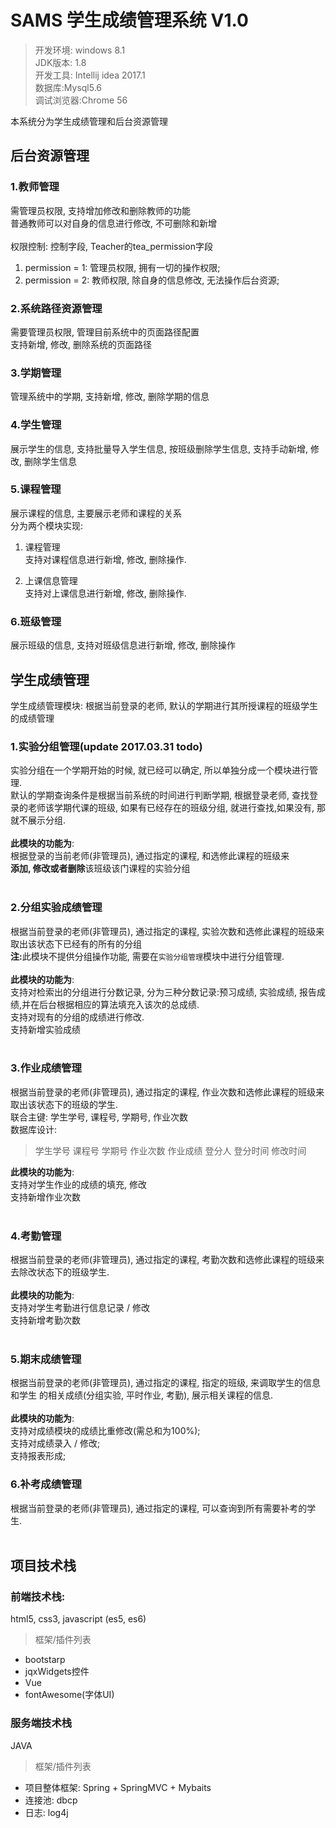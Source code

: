 # SAMS  学生成绩管理系统 V1.0<br/>

>开发环境: windows 8.1  
JDK版本: 1.8  
开发工具: Intellij idea 2017.1  
数据库:Mysql5.6  
调试浏览器:Chrome 56


本系统分为学生成绩管理和后台资源管理
## 后台资源管理<br>
### 1.教师管理<br>
需管理员权限, 支持增加修改和删除教师的功能   
普通教师可以对自身的信息进行修改, 不可删除和新增<br><br>
权限控制:
控制字段, Teacher的tea_permission字段  
1. permission = 1: 管理员权限, 拥有一切的操作权限;
2. permission = 2: 教师权限, 除自身的信息修改, 无法操作后台资源;
### 2.系统路径资源管理<br>
需要管理员权限, 管理目前系统中的页面路径配置  
支持新增, 修改, 删除系统的页面路径<br>
### 3.学期管理<br>
管理系统中的学期, 支持新增, 修改, 删除学期的信息<br>
### 4.学生管理<br>
展示学生的信息, 支持批量导入学生信息, 按班级删除学生信息, 支持手动新增, 修改, 删除学生信息<br>
### 5.课程管理<br>
展示课程的信息, 主要展示老师和课程的关系  
分为两个模块实现:  
1. 课程管理  
支持对课程信息进行新增, 修改, 删除操作.

2. 上课信息管理  
支持对上课信息进行新增, 修改, 删除操作.<br>
### 6.班级管理<br>
展示班级的信息, 支持对班级信息进行新增, 修改, 删除操作<br>

## 学生成绩管理<br>
学生成绩管理模块: 根据当前登录的老师, 默认的学期进行其所授课程的班级学生的成绩管理<br>
### 1.实验分组管理(update 2017.03.31 todo)<br>
实验分组在一个学期开始的时候, 就已经可以确定, 所以单独分成一个模块进行管理.  
默认的学期查询条件是根据当前系统的时间进行判断学期, 根据登录老师, 查找登录的老师该学期代课的班级, 如果有已经存在的班级分组, 就进行查找,如果没有, 那就不展示分组.<br> <br>
<b>此模块的功能为</b>:<br>根据登录的当前老师(非管理员), 通过指定的课程, 和选修此课程的班级来  
<b>添加, 修改或者删除</b>该班级该门课程的实验分组 <br><br> 
### 2.分组实验成绩管理<br>
根据当前登录的老师(非管理员), 通过指定的课程, 实验次数和选修此课程的班级来  
取出该状态下已经有的所有的分组<br><b>注:</b>此模块不提供分组操作功能, 需要在<code>实验分组管理</code>模块中进行分组管理.<br>   
<b>此模块的功能为</b>:<br>支持对检索出的分组进行分数记录, 分为三种分数记录:预习成绩, 实验成绩, 报告成绩,并在后台根据相应的算法填充入该次的总成绩.  
支持对现有的分组的成绩进行修改.  
支持新增实验成绩<br><br>
### 3.作业成绩管理<br>
根据当前登录的老师(非管理员), 通过指定的课程, 作业次数和选修此课程的班级来  
取出该状态下的班级的学生.  
联合主键: 学生学号, 课程号, 学期号, 作业次数  
数据库设计:  
> 学生学号 课程号 学期号 作业次数 作业成绩 登分人 登分时间 修改时间   

<b>此模块的功能为</b>:  
支持对学生作业的成绩的填充, 修改  
支持新增作业次数<br><br>

### 4.考勤管理<br>
根据当前登录的老师(非管理员), 通过指定的课程, 考勤次数和选修此课程的班级来  
去除改状态下的班级学生.<br><br>
<b>此模块的功能为</b>:  
支持对学生考勤进行信息记录 / 修改  
支持新增考勤次数<br><br>
### 5.期末成绩管理<br>
根据当前登录的老师(非管理员), 通过指定的课程, 指定的班级, 来调取学生的信息和学生
的相关成绩(分组实验, 平时作业, 考勤), 展示相关课程的信息.<br><br>
<b>此模块的功能为</b>:  
支持对成绩模块的成绩比重修改(需总和为100%);  
支持对成绩录入 / 修改;  
支持报表形成;  
### 6.补考成绩管理<br>
根据当前登录的老师(非管理员), 通过指定的课程, 可以查询到所有需要补考的学生.<br><br>

## 项目技术栈<br>  
### 前端技术栈:  

html5, css3, javascript (es5, es6)
>框架/插件列表

* bootstarp  
* jqxWidgets控件  
* Vue  
* fontAwesome(字体UI)

### 服务端技术栈
JAVA
>框架/插件列表  

* 项目整体框架: Spring + SpringMVC + Mybaits  
* 连接池: dbcp  
* 日志: log4j

    






